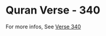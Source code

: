 # Quran Verse - 340 

For more infos, See [Verse 340](https://www.quranbookk.com/quran/search?q=340)